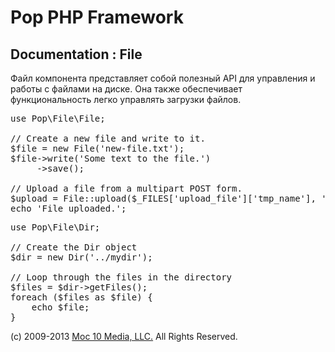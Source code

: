 Pop PHP Framework
=================

Documentation : File
--------------------

Файл компонента представляет собой полезный API для управления и работы с файлами на диске. Она также обеспечивает функциональность легко управлять загрузки файлов.

<pre>
use Pop\File\File;

// Create a new file and write to it.
$file = new File('new-file.txt');
$file->write('Some text to the file.')
     ->save();

// Upload a file from a multipart POST form.
$upload = File::upload($_FILES['upload_file']['tmp_name'], '../uploads/' . $_FILES['upload_file']['name']);
echo 'File uploaded.';
</pre>
<pre>
use Pop\File\Dir;

// Create the Dir object
$dir = new Dir('../mydir');

// Loop through the files in the directory
$files = $dir-&gt;getFiles();
foreach ($files as $file) {
    echo $file;
}
</pre>

(c) 2009-2013 [Moc 10 Media, LLC.](http://www.moc10media.com) All Rights Reserved.
